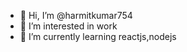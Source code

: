 - 👋 Hi, I’m @harmitkumar754
- 👀 I’m interested in work
- 🌱 I’m currently learning reactjs,nodejs
  
  

<!---
harmitkumar754/harmitkumar754 is a ✨ special ✨ repository because its `README.md` (this file) appears on your GitHub profile.
You can click the Preview link to take a look at your changes.
--->
